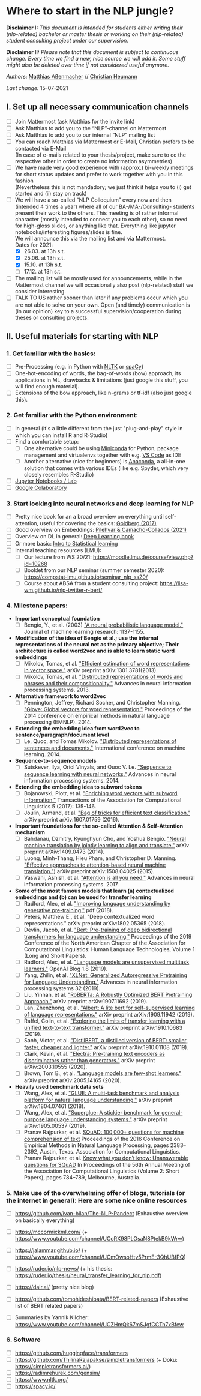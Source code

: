 # Where to start in the NLP jungle?

__Disclaimer I:__ _This document is intended for students either writing their (nlp-related) bachelor or master thesis or working on their (nlp-related) student consulting project under our supervision._

__Disclaimer II:__ _Please note that this document is subject to continuous change. Every time we find a new, nice source we will add it. Some stuff might also be deleted over time if not considered useful anymore._

_Authors:_ [Matthias Aßenmacher](https://www.misoda.statistik.uni-muenchen.de/personen/mitarbeiter/assenmacher/index.html) // [Christian Heumann](https://www.misoda.statistik.uni-muenchen.de/personen/professoren/heumann/index.html)

_Last change:_ 15-07-2021

## I. Set up all necessary communication channels

- [ ] Join Mattermost (ask Matthias for the invite link)
- [ ] Ask Matthias to add you to the “NLP”-channel on Mattermost
- [ ] Ask Matthias to add you to our internal “NLP” mailing list
- [ ] You can reach Matthias via Mattermost or E-Mail, Christian prefers to be contacted via E-Mail  
     (In case of e-mails related to your thesis/project, make sure to cc the respective other in order to create no information asymmetries)
- [ ] We have made very good experience with (approx.) bi-weekly meetings for short status updates and prefer to work together with you in this fashion  
      (Nevertheless this is not mandadory; we just think it helps you to (i) get started and (ii) stay on track)
- [ ] We will have a so-called “NLP Colloquium” every now and then (intended 4 times a year) where all of our BA-/MA-/Consulting- students present their work to the others. This meeting is of rather informal character (mostly intended to connect you to each other), so no need for high-gloss slides, or anything like that. Everything like jupyter notebooks/interesting figures/slides is fine.  
     We will announce this via the mailing list and via Mattermost.  
     Dates for 2021: 
     - [x] 26.03. at 13h s.t.
     - [x] 25.06. at 13h s.t.
     - [x] 15.10. at 13h s.t.
     - [ ] 17.12. at 13h s.t.
- [ ] The mailing list will be mostly used for announcements, while in the Mattermost channel we will occasionally also post (nlp-related) stuff we consider interesting.
- [ ] TALK TO US rather sooner than later if any problems occur which you are not able to solve on your own. Open (and timely) communication is (in our opinion) key to a successful supervision/cooperation during theses or consulting projects.

## II. Useful materials for starting with NLP

### 1. Get familiar with the basics:

- [ ] Pre-Processing (e.g. in Python with [NLTK](https://www.nltk.org/) or [spaCy](https://spacy.io/))
- [ ] One-hot-encoding of words, the bag-of-words (bow) approach, its applications in ML, drawbacks & limitations (just google this stuff, you will find enough material).
- [ ] Extensions of the bow approach, like n-grams or tf-idf (also just google this).

### 2. Get familiar with the Python environment:

- [ ] In general (it's a little different from the just "plug-and-play" style in which you can install R and R-Studio)
- [ ] Find a comfortable setup:  
     - [ ] One alternative could be using [Miniconda](https://docs.conda.io/en/latest/miniconda.html) for Python, package management and virtualenvs together with e.g. [VS Code](https://code.visualstudio.com/) as IDE  
     - [ ] Another alternative (nice for beginners) is [Anaconda](https://www.anaconda.com/), a all-in-one solution that comes with various IDEs (like e.g. Spyder, which very closely resembles R-Studio)
- [ ] [Jupyter Notebooks / Lab](https://jupyter.org/)
- [ ] [Google Colaboratory](https://research.google.com/colaboratory/)

### 3. Start looking into neural networks and deep learning for NLP

- [ ] Pretty nice book for an a broad overview on everything until self-attention, useful for covering the basics: [Goldberg (2017)](https://github.com/Michael2Tang/ML_Doc/blob/master/Neural%20Network%20Methods%20in%20Natural%20Language%20Processing-Morgan%20%26%20Claypool%20Publishers%20(2017)%20-%20Yoav%20Goldberg%2C%20Graeme%20Hirst.pdf)
- [ ] Good overview on Embeddings: [Pilehvar & Camacho-Collados (2021)](https://sites.google.com/view/embeddings-in-nlp)
- [ ] Overview on DL in general: [Deep Learning book](https://www.deeplearningbook.org/)
- [ ] Or more basic: [Intro to Statistical learning](http://faculty.marshall.usc.edu/gareth-james/ISL/)
- [ ] Internal teaching resources (LMU):
     - [ ] Our lecture from WS 20/21: https://moodle.lmu.de/course/view.php?id=10268 
     - [ ] Booklet from our NLP seminar (summer semester 2020): https://compstat-lmu.github.io/seminar_nlp_ss20/ 
     - [ ] Course about ABSA from a student consulting project: https://lisa-wm.github.io/nlp-twitter-r-bert/ 

### 4. Milestone papers:

- __Important conceptual foundation__ 
     - [ ] Bengio, Y., et al. (2003) ["A neural probabilistic language model."](http://www.jmlr.org/papers/volume3/bengio03a/bengio03a.pdf) Journal of machine learning research: 1137-1155.
- __Modification of the idea of Bengio et al.; use the internal representations of the neural net as the primary objective; Their architecture is called word2vec and is able to learn static word embeddings__
     - [ ] Mikolov, Tomas, et al. ["Efficient estimation of word representations in vector space."](https://arxiv.org/abs/1301.3781) arXiv preprint arXiv:1301.3781(2013).  
     - [ ] Mikolov, Tomas, et al. ["Distributed representations of words and phrases and their compositionality."](https://proceedings.neurips.cc/paper/2013/file/9aa42b31882ec039965f3c4923ce901b-Paper.pdf) Advances in neural information processing systems. 2013.  
- __Alternative framework to word2vec__
     - [ ] Pennington, Jeffrey, Richard Socher, and Christopher Manning. ["Glove: Global vectors for word representation."](https://aclanthology.org/D14-1162.pdf) Proceedings of the 2014 conference on empirical methods in natural language processing (EMNLP). 2014.  
- __Extending the embedding idea from word2vec to sentence/paragraph/document level__
     - [ ] Le, Quoc, and Tomas Mikolov. ["Distributed representations of sentences and documents."](http://proceedings.mlr.press/v32/le14.pdf) International conference on machine learning. 2014.  
- __Sequence-to-sequence models__
     - [ ] Sutskever, Ilya, Oriol Vinyals, and Quoc V. Le. ["Sequence to sequence learning with neural networks."](https://proceedings.neurips.cc/paper/2014/file/a14ac55a4f27472c5d894ec1c3c743d2-Paper.pdf) Advances in neural information processing systems. 2014.
- __Extending the embedding idea to subword tokens__
     - [ ] Bojanowski, Piotr, et al. ["Enriching word vectors with subword information."](https://arxiv.org/pdf/1607.04606.pdf) Transactions of the Association for Computational Linguistics 5 (2017): 135-146.  
     - [ ] Joulin, Armand, et al. ["Bag of tricks for efficient text classification."](https://arxiv.org/pdf/1607.01759.pdf?fbclid=IwAR1wttEXho2gqk3BasKDuncgftN5I5lmH2TbIgvGuHxfutM3IavbateHH9A) arXiv preprint arXiv:1607.01759 (2016).  
- __Important foundations for the so-called Attention & Self-Attention mechanism__
     - [ ] Bahdanau, Dzmitry, Kyunghyun Cho, and Yoshua Bengio. ["Neural machine translation by jointly learning to align and translate."](https://arxiv.org/pdf/1409.0473.pdf) arXiv preprint arXiv:1409.0473 (2014).
     - [ ] Luong, Minh-Thang, Hieu Pham, and Christopher D. Manning. ["Effective approaches to attention-based neural machine translation."](https://arxiv.org/pdf/1508.04025)) arXiv preprint arXiv:1508.04025 (2015).  
     - [ ] Vaswani, Ashish, et al. ["Attention is all you need."](https://proceedings.neurips.cc/paper/2017/file/3f5ee243547dee91fbd053c1c4a845aa-Paper.pdf) Advances in neural information processing systems. 2017.  
- __Some of the most famous models that learn (a) contextualized embeddings and (b) can be used for transfer learning__
     - [ ] Radford, Alec, et al. ["Improving language understanding by generative pre-training."](https://www.cs.ubc.ca/~amuham01/LING530/papers/radford2018improving.pdf) pdf (2018).
     - [ ] Peters, Matthew E., et al. "Deep contextualized word representations." arXiv preprint arXiv:1802.05365 (2018).
     - [ ] Devlin, Jacob, et al. ["Bert: Pre-training of deep bidirectional transformers for language understanding."](https://aclanthology.org/N19-1423.pdf) Proceedings of the 2019 Conference of the North American Chapter of the Association for Computational Linguistics: Human Language Technologies, Volume 1 (Long and Short Papers).
     - [ ] Radford, Alec, et al. ["Language models are unsupervised multitask learners."](http://www.persagen.com/files/misc/radford2019language.pdf) OpenAI Blog 1.8 (2019).
     - [ ] Yang, Zhilin, et al. ["XLNet: Generalized Autoregressive Pretraining for Language Understanding."](https://proceedings.neurips.cc/paper/2019/file/dc6a7e655d7e5840e66733e9ee67cc69-Paper.pdf) Advances in neural information processing systems 32 (2019).
     - [ ] Liu, Yinhan, et al. ["RoBERTa: A Robustly Optimized BERT Pretraining Approach."](https://arxiv.org/pdf/1907.11692.pdf) arXiv preprint arXiv:1907.11692 (2019).
     - [ ] Lan, Zhenzhong, et al. ["Albert: A lite bert for self-supervised learning of language representations."](https://arxiv.org/pdf/1909.11942.pdf) arXiv preprint arXiv:1909.11942 (2019).
     - [ ] Raffel, Colin, et al. ["Exploring the limits of transfer learning with a unified text-to-text transformer."](https://www.jmlr.org/papers/volume21/20-074/20-074.pdf) arXiv preprint arXiv:1910.10683 (2019).
     - [ ] Sanh, Victor, et al. ["DistilBERT, a distilled version of BERT: smaller, faster, cheaper and lighter."](https://arxiv.org/pdf/1910.01108.pdf?ref=hackernoon.com) arXiv preprint arXiv:1910.01108 (2019).
     - [ ] Clark, Kevin, et al. ["Electra: Pre-training text encoders as discriminators rather than generators."](https://arxiv.org/pdf/2003.10555.pdf%3C/p%3E) arXiv preprint arXiv:2003.10555 (2020).
     - [ ] Brown, Tom B., et al. ["Language models are few-shot learners."](https://arxiv.org/pdf/2005.14165.pdf) arXiv preprint arXiv:2005.14165 (2020).
- __Heavily used benchmark data sets__ 
     - [ ] Wang, Alex, et al. ["GLUE: A multi-task benchmark and analysis platform for natural language understanding."](https://arxiv.org/pdf/1804.07461.pdf) arXiv preprint arXiv:1804.07461 (2018).
     - [ ] Wang, Alex, et al. ["Superglue: A stickier benchmark for general-purpose language understanding systems."](https://arxiv.org/pdf/1905.00537.pdf) arXiv preprint arXiv:1905.00537 (2019).
     - [ ] Pranav Rajpurkar, et al. [SQuAD: 100,000+ questions for machine comprehension of text](https://aclanthology.org/D16-1264.pdf) Proceedings of the 2016 Conference on Empirical Methods in Natural Language Processing, pages 2383–2392, Austin, Texas. Association for Computational Linguistics.
     - [ ] Pranav Rajpurkar, et al. [Know what you don’t know: Unanswerable questions for SQuAD](https://aclanthology.org/P18-2124.pdf) In Proceedings of the 56th Annual Meeting of the Association for Computational Linguistics (Volume 2: Short Papers), pages 784–789, Melbourne, Australia. 

### 5. Make use of the overwhelming offer of blogs, tutorials (or the internet in general): Here are some nice online resources

- [ ] https://github.com/ivan-bilan/The-NLP-Pandect (Exhaustive overview on basically everything)
- [ ] https://mccormickml.com/ (+ https://www.youtube.com/channel/UCoRX98PLOsaN8PtekB9kWrw)
- [ ] https://jalammar.github.io/ (+ https://www.youtube.com/channel/UCmOwsoHty5PrmE-3QhUBfPQ) 
- [ ] https://ruder.io/nlp-news/ (+ his thesis: https://ruder.io/thesis/neural_transfer_learning_for_nlp.pdf)
- [ ] https://dair.ai/ (pretty nice blog)
- [ ] https://github.com/tomohideshibata/BERT-related-papers (Exhaustive list of BERT related papers)
- [ ] Summaries by Yannik Kilcher: https://www.youtube.com/channel/UCZHmQk67mSJgfCCTn7xBfew 


### 6. Software

- [ ] https://github.com/huggingface/transformers
- [ ] https://github.com/ThilinaRajapakse/simpletransformers (+ Doku: https://simpletransformers.ai/)
- [ ] https://radimrehurek.com/gensim/
- [ ] https://www.nltk.org/
- [ ] https://spacy.io/
